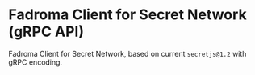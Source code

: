 # Fadroma Client for Secret Network (gRPC API)

Fadroma Client for Secret Network, based on current `secretjs@1.2` with gRPC encoding.
